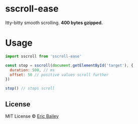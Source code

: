 # sscroll-ease
Itty-bitty smooth scrolling. **400 bytes gzipped.**

# Usage
```javascript
import sscroll from 'sscroll-ease'

const stop = sscroll(document.getElementById('target'), {
  duration: 500, // ms
  offset: 50 // positive values scroll further
})

stop() // stops scroll
```

## License
MIT License © [Eric Bailey](https://estrattonbailey.com)

